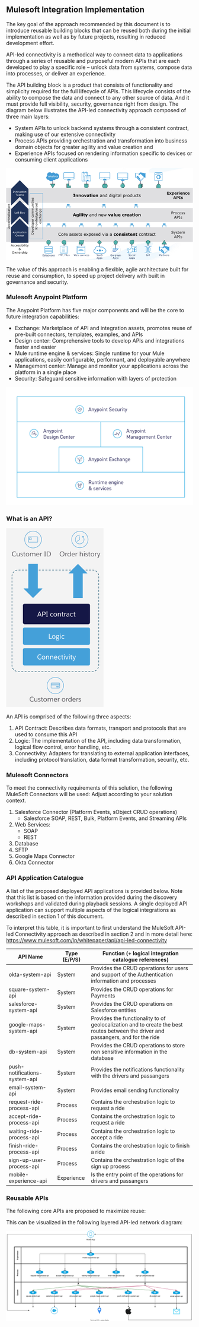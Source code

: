 ## Mulesoft Integration Implementation
The key goal of the approach recommended by this document is to introduce reusable building blocks that can be reused both during the initial implementation as well as by future projects, resulting in reduced development effort.

API-led connectivity is a methodical way to connect data to applications through a series of reusable and purposeful modern APIs that are each developed to play a specific role – unlock data from systems, compose data into processes, or deliver an experience.

The API building block is a product that consists of functionality and simplicity required for the full lifecycle of APIs.  This lifecycle consists of the ability to compose the data and connect to any other source of data. And it must provide full visibility, security, governance right from design.
The diagram below illustrates the API-led connectivity approach composed of three main layers:

-	System APIs to unlock backend systems through a consistent contract, making use of our extensive connectivity 
-	Process APIs providing orchestration and transformation into business domain objects for greater agility and value creation and 
-	Experience APIs focused on rendering information specific to devices or consuming client applications

![alt text](images/api-led.png)

The value of this approach is enabling a flexible, agile architecture built for reuse and consumption, to speed up project delivery with built in governance and security.

### Mulesoft Anypoint Platform
The Anypoint Platform has five major components and will be the core to future integration capabilities:
-	Exchange: Marketplace of API and integration assets, promotes reuse of pre-built connectors, templates, examples, and APIs 
-	Design center: Comprehensive tools to develop APIs and integrations faster and easier
-	Mule runtime engine & services: Single runtime for your Mule applications, easily configurable, performant, and deployable anywhere
-	Management center: Manage and monitor your applications across the platform in a single place
-	Security: Safeguard sensitive information with layers of protection

![alt text](images/platform-components.png)

### What is an API?
![alt text](images/api-definition.png)

An API is comprised of the following three aspects:
1.	API Contract: Describes data formats, transport and protocols that are used to consume this API
2.	Logic: The implementation of the API, including data transformation, logical flow control, error handling, etc.
3.	Connectivity: Adapters for translating to external application interfaces, including protocol translation, data format transformation, security, etc.

### Mulesoft Connectors

To meet the connectivity requirements of this solution, the following MuleSoft Connectors will be used:
Adjust according to your solution context.
1.	Salesforce Connector (Platform Events, sObject CRUD operations)
    - Salesforce SOAP, REST, Bulk, Platform Events, and Streaming APIs
1.	Web Services:
    - SOAP
    - REST
1.	Database
1.	SFTP
1. Google Maps Connector
1. Okta Connector

### API Application Catalogue
A list of the proposed deployed API applications is provided below. Note that this list is based on the information provided during the discovery workshops and validated during playback sessions. A single deployed API application can support multiple aspects of the logical integrations as described in section 1 of this document.

To interpret this table, it is important to first understand the MuleSoft API-led Connectivity approach as described in section 2 and in more detail here:
https://www.mulesoft.com/lp/whitepaper/api/api-led-connectivity

| API Name     | Type (E/P/S) | Function (+ logical integration catalogue references) |
|--------------|--------------|------------------------------------------------------|
| okta-system-api  | System       | Provides the CRUD operations for users and support of the Authentication information and processes|
| square-system-api| System       | Provides the CRUD operations for Payments    |
| salesforce-system-api| System   | Provides the CRUD operations on Salesforce entities|
| google-maps-system-api  | System       | Provides the functionality to of geolocalization and to create the best routes between the driver and passangers, and for the ride|
| db-system-api  | System       | Provides the CRUD operations to store non sensitive information in the database |
| push-notifications-system-api  | System | Provides the notifications functionality with the drivers and passangers|
| email-system-api  | System       | Provides email sending functionality |
| request-ride-process-api  | Process | Contains the orchestration logic to request a ride|
| accept-ride-process-api  | Process | Contains the orchestration logic to request a ride  |
| waiting-ride-process-api  | Process | Contains the orchestration logic to accept a ride  |
| finish-ride-process-api  | Process | Contains the orchestration logic to finish a ride  |
| sign-up-user-process-api  | Process | Contains the orchestration logic of the sign up process  |
| mobile-experience-api  | Experience | Is the entry point of the operations for drivers and passangers|


### Reusable APIs
The following core APIs are proposed to maximize reuse:


This can be visualized in the following layered API-led network diagram:

![alt text](../../architecture/diagrams/api-led/ride-express-api-led.drawio.svg)